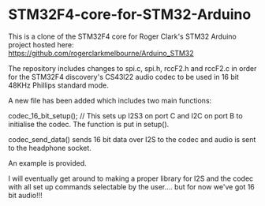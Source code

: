 # STM32F4-core-for-STM32-Arduino 

This is a clone of the STM32F4 core for Roger Clark's STM32 Arduino project hosted here:
https://github.com/rogerclarkmelbourne/Arduino_STM32

The repository includes changes to spi.c, spi.h, rccF2.h and rccF2.c in order for the STM32F4 discovery's CS43l22 audio codec to be used in 16 bit 48KHz Phillips standard mode.

A new file has been added which includes two main functions:

codec_16_bit_setup();    // This sets up I2S3 on port C and I2C on port B to initialise the codec. The function is put in setup().

codec_send_data() sends 16 bit data over I2S to the codec and audio is sent to the headphone socket.

An example is provided.

I will eventually get around to making a proper library for I2S and the codec with all set up commands selectable by the user.... but for now we've got 16 bit audio!!!


 
